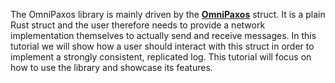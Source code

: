 
The OmniPaxos library is mainly driven by the [**OmniPaxos**](../omnipaxos/index.md) struct.  It is a plain Rust struct and the user therefore needs to provide a network implementation themselves to actually send and receive messages. In this tutorial we will show how a user should interact with this struct in order to implement a strongly consistent, replicated log. This tutorial will focus on how to use the library and showcase its features. 
<!-- For the properties and advantages of OmniPaxos in comparison to other similar protocols, we refer to the Omni-Paxos paper. -->